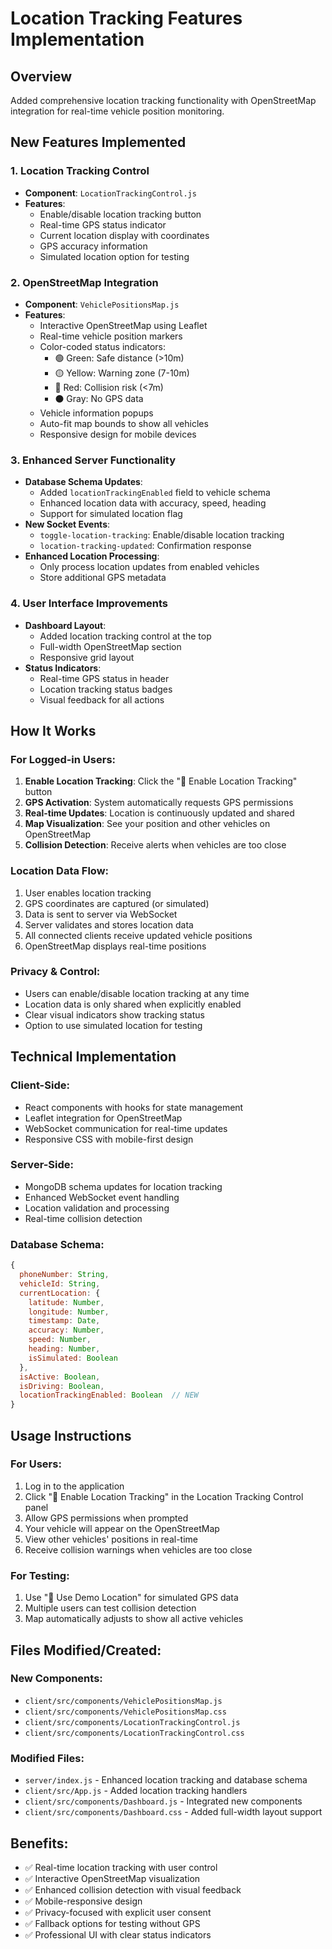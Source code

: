 # Location Tracking Features Implementation

## Overview
Added comprehensive location tracking functionality with OpenStreetMap integration for real-time vehicle position monitoring.

## New Features Implemented

### 1. Location Tracking Control
- **Component**: `LocationTrackingControl.js`
- **Features**:
  - Enable/disable location tracking button
  - Real-time GPS status indicator
  - Current location display with coordinates
  - GPS accuracy information
  - Simulated location option for testing

### 2. OpenStreetMap Integration
- **Component**: `VehiclePositionsMap.js`
- **Features**:
  - Interactive OpenStreetMap using Leaflet
  - Real-time vehicle position markers
  - Color-coded status indicators:
    - 🟢 Green: Safe distance (>10m)
    - 🟡 Yellow: Warning zone (7-10m)
    - 🔴 Red: Collision risk (<7m)
    - ⚫ Gray: No GPS data
  - Vehicle information popups
  - Auto-fit map bounds to show all vehicles
  - Responsive design for mobile devices

### 3. Enhanced Server Functionality
- **Database Schema Updates**:
  - Added `locationTrackingEnabled` field to vehicle schema
  - Enhanced location data with accuracy, speed, heading
  - Support for simulated location flag
- **New Socket Events**:
  - `toggle-location-tracking`: Enable/disable location tracking
  - `location-tracking-updated`: Confirmation response
- **Enhanced Location Processing**:
  - Only process location updates from enabled vehicles
  - Store additional GPS metadata

### 4. User Interface Improvements
- **Dashboard Layout**:
  - Added location tracking control at the top
  - Full-width OpenStreetMap section
  - Responsive grid layout
- **Status Indicators**:
  - Real-time GPS status in header
  - Location tracking status badges
  - Visual feedback for all actions

## How It Works

### For Logged-in Users:
1. **Enable Location Tracking**: Click the "📍 Enable Location Tracking" button
2. **GPS Activation**: System automatically requests GPS permissions
3. **Real-time Updates**: Location is continuously updated and shared
4. **Map Visualization**: See your position and other vehicles on OpenStreetMap
5. **Collision Detection**: Receive alerts when vehicles are too close

### Location Data Flow:
1. User enables location tracking
2. GPS coordinates are captured (or simulated)
3. Data is sent to server via WebSocket
4. Server validates and stores location data
5. All connected clients receive updated vehicle positions
6. OpenStreetMap displays real-time positions

### Privacy & Control:
- Users can enable/disable location tracking at any time
- Location data is only shared when explicitly enabled
- Clear visual indicators show tracking status
- Option to use simulated location for testing

## Technical Implementation

### Client-Side:
- React components with hooks for state management
- Leaflet integration for OpenStreetMap
- WebSocket communication for real-time updates
- Responsive CSS with mobile-first design

### Server-Side:
- MongoDB schema updates for location tracking
- Enhanced WebSocket event handling
- Location validation and processing
- Real-time collision detection

### Database Schema:
```javascript
{
  phoneNumber: String,
  vehicleId: String,
  currentLocation: {
    latitude: Number,
    longitude: Number,
    timestamp: Date,
    accuracy: Number,
    speed: Number,
    heading: Number,
    isSimulated: Boolean
  },
  isActive: Boolean,
  isDriving: Boolean,
  locationTrackingEnabled: Boolean  // NEW
}
```

## Usage Instructions

### For Users:
1. Log in to the application
2. Click "📍 Enable Location Tracking" in the Location Tracking Control panel
3. Allow GPS permissions when prompted
4. Your vehicle will appear on the OpenStreetMap
5. View other vehicles' positions in real-time
6. Receive collision warnings when vehicles are too close

### For Testing:
1. Use "📍 Use Demo Location" for simulated GPS data
2. Multiple users can test collision detection
3. Map automatically adjusts to show all active vehicles

## Files Modified/Created:

### New Components:
- `client/src/components/VehiclePositionsMap.js`
- `client/src/components/VehiclePositionsMap.css`
- `client/src/components/LocationTrackingControl.js`
- `client/src/components/LocationTrackingControl.css`

### Modified Files:
- `server/index.js` - Enhanced location tracking and database schema
- `client/src/App.js` - Added location tracking handlers
- `client/src/components/Dashboard.js` - Integrated new components
- `client/src/components/Dashboard.css` - Added full-width layout support

## Benefits:
- ✅ Real-time location tracking with user control
- ✅ Interactive OpenStreetMap visualization
- ✅ Enhanced collision detection with visual feedback
- ✅ Mobile-responsive design
- ✅ Privacy-focused with explicit user consent
- ✅ Fallback options for testing without GPS
- ✅ Professional UI with clear status indicators